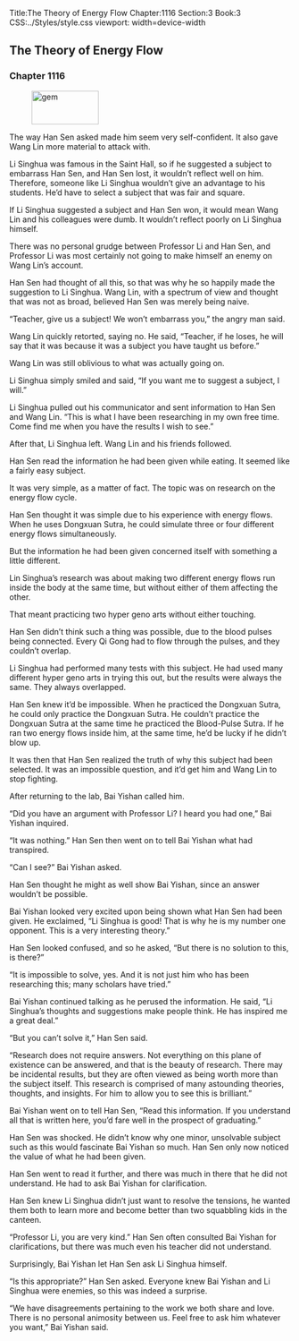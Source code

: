 Title:The Theory of Energy Flow 
Chapter:1116 
Section:3 
Book:3 
CSS:../Styles/style.css 
viewport: width=device-width
  
## The Theory of Energy Flow
### Chapter 1116 
<figure>
	<img src="../Images/gem.gif" alt="gem" id="gem" width="120" height="60" />
</figure>
  

  
  The way Han Sen asked made him seem very self-confident. It also gave Wang Lin more material to attack with.

Li Singhua was famous in the Saint Hall, so if he suggested a subject to embarrass Han Sen, and Han Sen lost, it wouldn’t reflect well on him. Therefore, someone like Li Singhua wouldn’t give an advantage to his students. He’d have to select a subject that was fair and square.

If Li Singhua suggested a subject and Han Sen won, it would mean Wang Lin and his colleagues were dumb. It wouldn’t reflect poorly on Li Singhua himself.

There was no personal grudge between Professor Li and Han Sen, and Professor Li was most certainly not going to make himself an enemy on Wang Lin’s account.

Han Sen had thought of all this, so that was why he so happily made the suggestion to Li Singhua. Wang Lin, with a spectrum of view and thought that was not as broad, believed Han Sen was merely being naive.

“Teacher, give us a subject! We won’t embarrass you,” the angry man said.

Wang Lin quickly retorted, saying no. He said, “Teacher, if he loses, he will say that it was because it was a subject you have taught us before.”

Wang Lin was still oblivious to what was actually going on.

Li Singhua simply smiled and said, “If you want me to suggest a subject, I will.”

Li Singhua pulled out his communicator and sent information to Han Sen and Wang Lin. “This is what I have been researching in my own free time. Come find me when you have the results I wish to see.”

After that, Li Singhua left. Wang Lin and his friends followed.

Han Sen read the information he had been given while eating. It seemed like a fairly easy subject.

It was very simple, as a matter of fact. The topic was on research on the energy flow cycle.

Han Sen thought it was simple due to his experience with energy flows. When he uses Dongxuan Sutra, he could simulate three or four different energy flows simultaneously.

But the information he had been given concerned itself with something a little different.

Lin Singhua’s research was about making two different energy flows run inside the body at the same time, but without either of them affecting the other.

That meant practicing two hyper geno arts without either touching.

Han Sen didn’t think such a thing was possible, due to the blood pulses being connected. Every Qi Gong had to flow through the pulses, and they couldn’t overlap.

Li Singhua had performed many tests with this subject. He had used many different hyper geno arts in trying this out, but the results were always the same. They always overlapped.

Han Sen knew it’d be impossible. When he practiced the Dongxuan Sutra, he could only practice the Dongxuan Sutra. He couldn’t practice the Dongxuan Sutra at the same time he practiced the Blood-Pulse Sutra. If he ran two energy flows inside him, at the same time, he’d be lucky if he didn’t blow up.

It was then that Han Sen realized the truth of why this subject had been selected. It was an impossible question, and it’d get him and Wang Lin to stop fighting.

After returning to the lab, Bai Yishan called him.

“Did you have an argument with Professor Li? I heard you had one,” Bai Yishan inquired.

“It was nothing.” Han Sen then went on to tell Bai Yishan what had transpired.

“Can I see?” Bai Yishan asked.

Han Sen thought he might as well show Bai Yishan, since an answer wouldn’t be possible.

Bai Yishan looked very excited upon being shown what Han Sen had been given. He exclaimed, “Li Singhua is good! That is why he is my number one opponent. This is a very interesting theory.”

Han Sen looked confused, and so he asked, “But there is no solution to this, is there?”

“It is impossible to solve, yes. And it is not just him who has been researching this; many scholars have tried.”

Bai Yishan continued talking as he perused the information. He said, “Li Singhua’s thoughts and suggestions make people think. He has inspired me a great deal.”

“But you can’t solve it,” Han Sen said.

“Research does not require answers. Not everything on this plane of existence can be answered, and that is the beauty of research. There may be incidental results, but they are often viewed as being worth more than the subject itself. This research is comprised of many astounding theories, thoughts, and insights. For him to allow you to see this is brilliant.”

Bai Yishan went on to tell Han Sen, “Read this information. If you understand all that is written here, you’d fare well in the prospect of graduating.”

Han Sen was shocked. He didn’t know why one minor, unsolvable subject such as this would fascinate Bai Yishan so much. Han Sen only now noticed the value of what he had been given.

Han Sen went to read it further, and there was much in there that he did not understand. He had to ask Bai Yishan for clarification.

Han Sen knew Li Singhua didn’t just want to resolve the tensions, he wanted them both to learn more and become better than two squabbling kids in the canteen.

“Professor Li, you are very kind.” Han Sen often consulted Bai Yishan for clarifications, but there was much even his teacher did not understand.

Surprisingly, Bai Yishan let Han Sen ask Li Singhua himself.

“Is this appropriate?” Han Sen asked. Everyone knew Bai Yishan and Li Singhua were enemies, so this was indeed a surprise.

“We have disagreements pertaining to the work we both share and love. There is no personal animosity between us. Feel free to ask him whatever you want,” Bai Yishan said.

